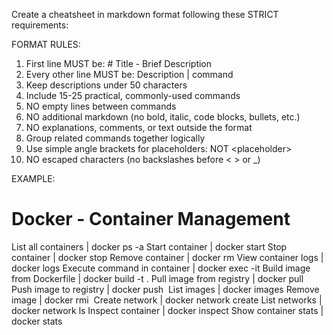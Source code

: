 Create a cheatsheet in markdown format following these STRICT requirements:

FORMAT RULES:
1. First line MUST be: # Title - Brief Description
2. Every other line MUST be: Description | command
3. Keep descriptions under 50 characters
4. Include 15-25 practical, commonly-used commands
5. NO empty lines between commands
6. NO additional markdown (no bold, italic, code blocks, bullets, etc.)
7. NO explanations, comments, or text outside the format
8. Group related commands together logically
9. Use simple angle brackets for placeholders: <placeholder> NOT \<placeholder\>
10. NO escaped characters (no backslashes before < > or _)

EXAMPLE:
# Docker - Container Management

List all containers | docker ps -a
Start container | docker start <container>
Stop container | docker stop <container>
Remove container | docker rm <container>
View container logs | docker logs <container>
Execute command in container | docker exec -it <container> <command>
Build image from Dockerfile | docker build -t <name> .
Pull image from registry | docker pull <image>
Push image to registry | docker push <image>
List images | docker images
Remove image | docker rmi <image>
Create network | docker network create <network>
List networks | docker network ls
Inspect container | docker inspect <container>
Show container stats | docker stats

